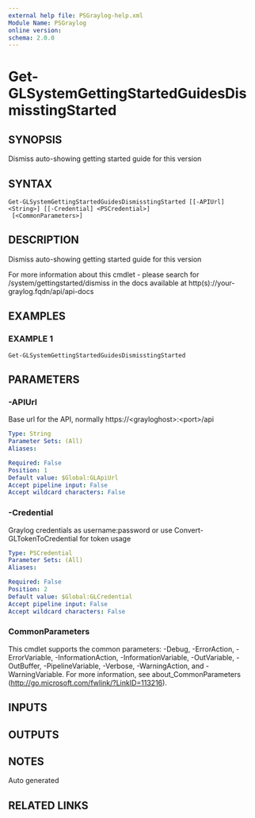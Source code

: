 ```yaml
---
external help file: PSGraylog-help.xml
Module Name: PSGraylog
online version:
schema: 2.0.0
---
```


# Get-GLSystemGettingStartedGuidesDismisstingStarted

## SYNOPSIS
Dismiss auto-showing getting started guide for this version

## SYNTAX

```
Get-GLSystemGettingStartedGuidesDismisstingStarted [[-APIUrl] <String>] [[-Credential] <PSCredential>]
 [<CommonParameters>]
```

## DESCRIPTION
Dismiss auto-showing getting started guide for this version


For more information about this cmdlet - please search for /system/gettingstarted/dismiss in the docs available at http(s)://your-graylog.fqdn/api/api-docs

## EXAMPLES

### EXAMPLE 1
```
Get-GLSystemGettingStartedGuidesDismisstingStarted
```

## PARAMETERS

### -APIUrl
Base url for the API, normally https://\<grayloghost\>:\<port\>/api

```yaml
Type: String
Parameter Sets: (All)
Aliases:

Required: False
Position: 1
Default value: $Global:GLApiUrl
Accept pipeline input: False
Accept wildcard characters: False
```

### -Credential
Graylog credentials as username:password or use Convert-GLTokenToCredential for token usage

```yaml
Type: PSCredential
Parameter Sets: (All)
Aliases:

Required: False
Position: 2
Default value: $Global:GLCredential
Accept pipeline input: False
Accept wildcard characters: False
```

### CommonParameters
This cmdlet supports the common parameters: -Debug, -ErrorAction, -ErrorVariable, -InformationAction, -InformationVariable, -OutVariable, -OutBuffer, -PipelineVariable, -Verbose, -WarningAction, and -WarningVariable.
For more information, see about_CommonParameters (http://go.microsoft.com/fwlink/?LinkID=113216).

## INPUTS

## OUTPUTS

## NOTES
Auto generated

## RELATED LINKS

